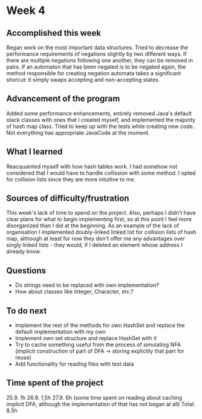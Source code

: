 Week 4
====== 

Accomplished this week
----------------------
Began work on the most important data structures. Tried to decrease the performance requirements of negations slightly by two different ways. If there are multiple negations following one another, they can be removed in pairs. If an automaton that has been negated is to be negated again, the method responsible for creating negation automata takes a significant shorcut: it simply swaps accepting and non-accepting states. 

Advancement of the program
--------------------------
Added some performance enhancements, entirely removed Java's default stack classes with ones that I created myself, and implemented the majority of hash map class. Tried to keep up with the tests while creating new code. Not everything has appropriate JavaCode at the moment. 

What I learned
--------------
Reacquainted myself with how hash tables work. I had somehow not considered that I would have to handle collission with some method. I opted for collision lists since they are more intuitive to me. 


Sources of difficulty/frustration
---------------------------------
This week's lack of time to spend on the project. Also, perhaps I didn't have clear plans for what to begin implementing first, so at this point I feel more disorganized than I did at the beginning. As an example of the lack of organisation I implemented doubly-linked linked list for collision lists of hash map, although at least for now they don't offer me any advantages over singly linked lists - they would, if I deleted an element whose address I already know.

Questions
---------
* Do strings need to be replaced with own implementation?
* How about classes like Integer, Character, etc.? 

To do next
----------
* Implement the rest of the methods for own HashSet and replace the default implementation with my own
* Implement own set structure and replace HashSet with it
* Try to cache something useful from the process of simulating NFA (implicit construction of part of DFA -> storing explicitly that part for reuse)
* Add functionality for reading files with test data

Time spent of the project
-------------------------
25.9. 1h
26.9. 1,5h
27.9. 6h (some time spent on reading about caching implicit DFA, although the implementation of that has not began at all)
Total: 8.5h